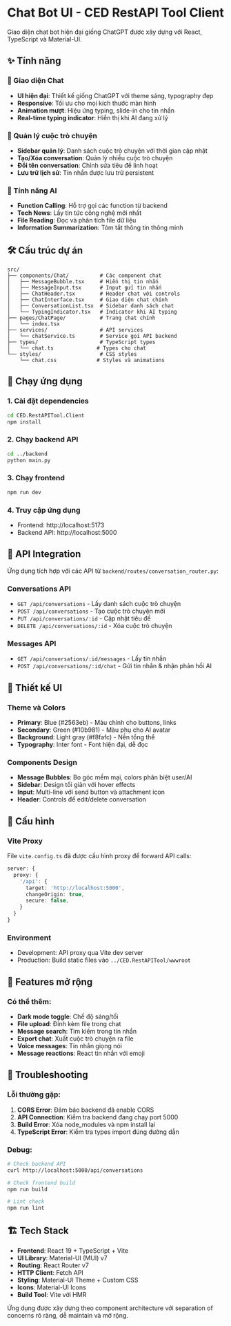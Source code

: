 # Chat Bot UI - CED RestAPI Tool Client

Giao diện chat bot hiện đại giống ChatGPT được xây dựng với React, TypeScript và Material-UI.

## ✨ Tính năng

### 🎯 Giao diện Chat
- **UI hiện đại**: Thiết kế giống ChatGPT với theme sáng, typography đẹp
- **Responsive**: Tối ưu cho mọi kích thước màn hình
- **Animation mượt**: Hiệu ứng typing, slide-in cho tin nhắn
- **Real-time typing indicator**: Hiển thị khi AI đang xử lý

### 💬 Quản lý cuộc trò chuyện
- **Sidebar quản lý**: Danh sách cuộc trò chuyện với thời gian cập nhật
- **Tạo/Xóa conversation**: Quản lý nhiều cuộc trò chuyện
- **Đổi tên conversation**: Chỉnh sửa tiêu đề linh hoạt
- **Lưu trữ lịch sử**: Tin nhắn được lưu trữ persistent

### 🤖 Tính năng AI
- **Function Calling**: Hỗ trợ gọi các function từ backend
- **Tech News**: Lấy tin tức công nghệ mới nhất
- **File Reading**: Đọc và phân tích file dữ liệu
- **Information Summarization**: Tóm tắt thông tin thông minh

## 🛠️ Cấu trúc dự án

```
src/
├── components/Chat/          # Các component chat
│   ├── MessageBubble.tsx     # Hiển thị tin nhắn
│   ├── MessageInput.tsx      # Input gửi tin nhắn
│   ├── ChatHeader.tsx        # Header chat với controls
│   ├── ChatInterface.tsx     # Giao diện chat chính
│   ├── ConversationList.tsx  # Sidebar danh sách chat
│   └── TypingIndicator.tsx   # Indicator khi AI typing
├── pages/ChatPage/           # Trang chat chính
│   └── index.tsx
├── services/                 # API services
│   └── chatService.ts        # Service gọi API backend
├── types/                    # TypeScript types
│   └── chat.ts              # Types cho chat
└── styles/                   # CSS styles
    └── chat.css             # Styles và animations
```

## 🚀 Chạy ứng dụng

### 1. Cài đặt dependencies
```bash
cd CED.RestAPITool.Client
npm install
```

### 2. Chạy backend API
```bash
cd ../backend
python main.py
```

### 3. Chạy frontend
```bash
npm run dev
```

### 4. Truy cập ứng dụng
- Frontend: http://localhost:5173
- Backend API: http://localhost:5000

## 📡 API Integration

Ứng dụng tích hợp với các API từ `backend/routes/conversation_router.py`:

### Conversations API
- `GET /api/conversations` - Lấy danh sách cuộc trò chuyện
- `POST /api/conversations` - Tạo cuộc trò chuyện mới
- `PUT /api/conversations/:id` - Cập nhật tiêu đề
- `DELETE /api/conversations/:id` - Xóa cuộc trò chuyện

### Messages API  
- `GET /api/conversations/:id/messages` - Lấy tin nhắn
- `POST /api/conversations/:id/chat` - Gửi tin nhắn & nhận phản hồi AI

## 🎨 Thiết kế UI

### Theme và Colors
- **Primary**: Blue (#2563eb) - Màu chính cho buttons, links
- **Secondary**: Green (#10b981) - Màu phụ cho AI avatar
- **Background**: Light gray (#f8fafc) - Nền tổng thể
- **Typography**: Inter font - Font hiện đại, dễ đọc

### Components Design
- **Message Bubbles**: Bo góc mềm mại, colors phân biệt user/AI
- **Sidebar**: Design tối giản với hover effects
- **Input**: Multi-line với send button và attachment icon
- **Header**: Controls để edit/delete conversation

## 🔧 Cấu hình

### Vite Proxy
File `vite.config.ts` đã được cấu hình proxy để forward API calls:
```typescript
server: {
  proxy: {
    '/api': {
      target: 'http://localhost:5000',
      changeOrigin: true,
      secure: false,
    }
  }
}
```

### Environment
- Development: API proxy qua Vite dev server
- Production: Build static files vào `../CED.RestAPITool/wwwroot`

## 🚀 Features mở rộng

### Có thể thêm:
- **Dark mode toggle**: Chế độ sáng/tối
- **File upload**: Đính kèm file trong chat
- **Message search**: Tìm kiếm trong tin nhắn
- **Export chat**: Xuất cuộc trò chuyện ra file
- **Voice messages**: Tin nhắn giọng nói
- **Message reactions**: React tin nhắn với emoji

## 🐛 Troubleshooting

### Lỗi thường gặp:

1. **CORS Error**: Đảm bảo backend đã enable CORS
2. **API Connection**: Kiểm tra backend đang chạy port 5000
3. **Build Error**: Xóa node_modules và npm install lại
4. **TypeScript Error**: Kiểm tra types import đúng đường dẫn

### Debug:
```bash
# Check backend API
curl http://localhost:5000/api/conversations

# Check frontend build
npm run build

# Lint check
npm run lint
```

## 🏗️ Tech Stack

- **Frontend**: React 19 + TypeScript + Vite
- **UI Library**: Material-UI (MUI) v7
- **Routing**: React Router v7  
- **HTTP Client**: Fetch API
- **Styling**: Material-UI Theme + Custom CSS
- **Icons**: Material-UI Icons
- **Build Tool**: Vite với HMR

Ứng dụng được xây dựng theo component architecture với separation of concerns rõ ràng, dễ maintain và mở rộng.
